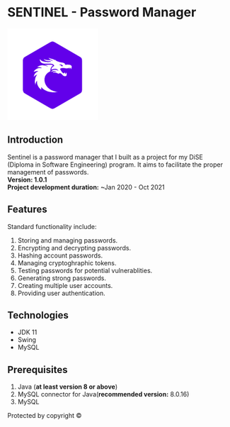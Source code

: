 # SENTINEL - Password Manager
<img src="Images/Logo.png"/>

## Introduction
Sentinel is a password manager that I built as a project for my DiSE (Diploma in Software Engineering) program. It aims to facilitate the proper management of passwords.<br>
**Version: 1.0.1** <br>
**Project development duration:** ~Jan 2020 - Oct 2021

## Features
Standard functionality include:
1. Storing and managing passwords.
1. Encrypting and decrypting passwords.
1. Hashing account passwords.
1. Managing cryptoghraphic tokens.
1. Testing passwords for potential vulnerablities.
1. Generating strong passwords.
1. Creating multiple user accounts.
1. Providing user authentication.

## Technologies
* JDK 11
* Swing
* MySQL

## Prerequisites
1. Java (**at least version 8 or above**)
1. MySQL connector for Java(**recommended version:** 8.0.16)
1. MySQL

Protected by copyright &copy;


